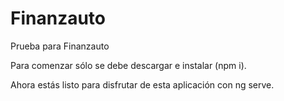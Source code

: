 # Finanzauto
Prueba para Finanzauto

Para comenzar sólo se debe descargar e instalar (npm i).

Ahora estás listo para disfrutar de esta aplicación con ng serve.
